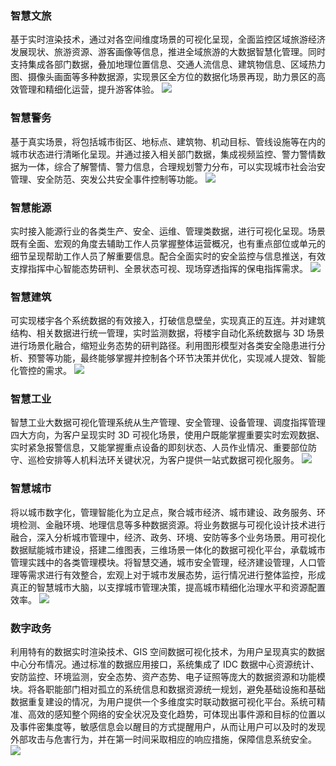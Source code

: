### 智慧文旅
基于实时渲染技术，通过对各空间维度场景的可视化呈现，全面监控区域旅游经济发展现状、旅游资源、游客画像等信息，推进全域旅游的大数据智慧化管理。同时支持集成各部门数据，叠加地理位置信息、交通人流信息、建筑物信息、区域热力图、摄像头画面等多种数据源，实现景区全方位的数据化场景再现，助力景区的高效管理和精细化运营，提升游客体验。
![](https://main.qcloudimg.com/raw/9501b6bcbb689ad52f9cf2ebaf8af6f9.jpg)
 
### 智慧警务
基于真实场景，将包括城市街区、地标点、建筑物、机动目标、管线设施等在内的城市状态进行清晰化呈现。并通过接入相关部门数据，集成视频监控、警力警情数据为一体，综合了解警情、警力信息，合理规划警力分布，可以实现城市社会治安管理、安全防范、突发公共安全事件控制等功能。
![](https://main.qcloudimg.com/raw/32766ecae907ecd025f346091177f767.jpg)
 
### 智慧能源
实时接入能源行业的各类生产、安全、运维、管理类数据，进行可视化呈现。场景既有全面、宏观的角度去辅助工作人员掌握整体运营概况，也有重点部位或单元的细节呈现帮助工作人员了解重要信息。配合全面实时的安全监控与信息推送，有效支撑指挥中心智能态势研判、全景状态可视、现场穿透指挥的保电指挥需求。 
![](https://main.qcloudimg.com/raw/75f6aff48ac676b7c3ef982a8a9c94da.jpg)

### 智慧建筑
可实现楼宇各个系统数据的有效接入，打破信息壁垒，实现真正的互连。并对建筑结构、相关数据进行统一管理，实时监测数据，将楼宇自动化系统数据与 3D 场景进行场景化融合，缩短业务态势的研判路径。利用图形模型对各类安全隐患进行分析、预警等功能，最终能够掌握并控制各个环节决策并优化，实现减人提效、智能化管控的需求。
![](https://main.qcloudimg.com/raw/93b6fd8cc4c6ba495693d99e3f189e4c.jpg)
 
### 智慧工业
智慧工业大数据可视化管理系统从生产管理、安全管理、设备管理、调度指挥管理四大方向，为客户呈现实时 3D 可视化场景，使用户既能掌握重要实时宏观数据、实时紧急报警信息，又能掌握重点设备的即刻状态、人员作业情况、重要部位防守、巡检安排等人机料法环关键状况，为客户提供一站式数据可视化服务。
![](https://main.qcloudimg.com/raw/fb3b580d59a320dccb79c54326553de6.jpg)
 
### 智慧城市
将以城市数字化，管理智能化为立足点，聚合城市经济、城市建设、政务服务、环境检测、金融环境、地理信息等多种数据资源。将业务数据与可视化设计技术进行融合，深入分析城市管理中，经济、政务、环境、安防等多个业务场景。用可视化数据赋能城市建设，搭建二维图表，三维场景一体化的数据可视化平台，承载城市管理实践中的各类管理模块。将智慧交通，城市安全管理，经济建设管理，人口管理等需求进行有效整合，宏观上对于城市发展态势，运行情况进行整体监控，形成真正的智慧城市大脑，以支撑城市管理决策，提高城市精细化治理水平和资源配置效率。
![](https://main.qcloudimg.com/raw/4e169211a8cef0ba5cf2d92b1536e224.jpg)
 
### 数字政务
利用特有的数据实时渲染技术、GIS 空间数据可视化技术，为用户呈现真实的数据中心分布情况。通过标准的数据应用接口，系统集成了 IDC 数据中心资源统计、安防监控、环境监测，安全态势、资产态势、电子证照等庞大的数据资源和功能模块。将各职能部门相对孤立的系统信息和数据资源统一规划，避免基础设施和基础数据重复建设的情况，为用户提供一个多维度实时联动数据可视化平台。系统可精准、高效的感知整个网络的安全状况及变化趋势，可体现出事件源和目标的位置以及事件密集度等，敏感信息会以醒目的方式提醒用户，从而让用户可以及时的发现外部攻击与危害行为，并在第一时间采取相应的响应措施，保障信息系统安全。
![](https://main.qcloudimg.com/raw/0026ade7b8abdd75e39f49f5529ffd0d.jpg)
 

